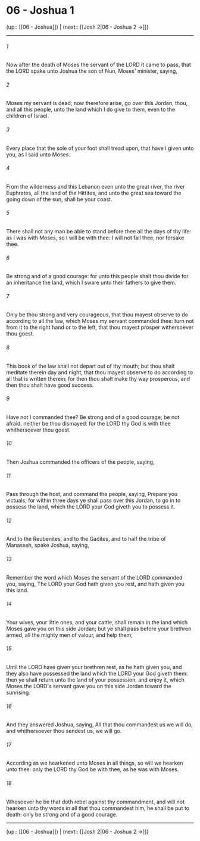 # 06 - Joshua 1

(up:: [[06 - Joshua]]) | (next:: [[Josh 2|06 - Joshua 2 →]])

***


###### 1 
Now after the death of Moses the servant of the LORD it came to pass, that the LORD spake unto Joshua the son of Nun, Moses' minister, saying, 

###### 2 
Moses my servant is dead; now therefore arise, go over this Jordan, thou, and all this people, unto the land which I do give to them, even to the children of Israel. 

###### 3 
Every place that the sole of your foot shall tread upon, that have I given unto you, as I said unto Moses. 

###### 4 
From the wilderness and this Lebanon even unto the great river, the river Euphrates, all the land of the Hittites, and unto the great sea toward the going down of the sun, shall be your coast. 

###### 5 
There shall not any man be able to stand before thee all the days of thy life: as I was with Moses, so I will be with thee: I will not fail thee, nor forsake thee. 

###### 6 
Be strong and of a good courage: for unto this people shalt thou divide for an inheritance the land, which I sware unto their fathers to give them. 

###### 7 
Only be thou strong and very courageous, that thou mayest observe to do according to all the law, which Moses my servant commanded thee: turn not from it to the right hand or to the left, that thou mayest prosper withersoever thou goest. 

###### 8 
This book of the law shall not depart out of thy mouth; but thou shalt meditate therein day and night, that thou mayest observe to do according to all that is written therein: for then thou shalt make thy way prosperous, and then thou shalt have good success. 

###### 9 
Have not I commanded thee? Be strong and of a good courage; be not afraid, neither be thou dismayed: for the LORD thy God is with thee whithersoever thou goest. 

###### 10 
Then Joshua commanded the officers of the people, saying, 

###### 11 
Pass through the host, and command the people, saying, Prepare you victuals; for within three days ye shall pass over this Jordan, to go in to possess the land, which the LORD your God giveth you to possess it. 

###### 12 
And to the Reubenites, and to the Gadites, and to half the tribe of Manasseh, spake Joshua, saying, 

###### 13 
Remember the word which Moses the servant of the LORD commanded you, saying, The LORD your God hath given you rest, and hath given you this land. 

###### 14 
Your wives, your little ones, and your cattle, shall remain in the land which Moses gave you on this side Jordan; but ye shall pass before your brethren armed, all the mighty men of valour, and help them; 

###### 15 
Until the LORD have given your brethren rest, as he hath given you, and they also have possessed the land which the LORD your God giveth them: then ye shall return unto the land of your possession, and enjoy it, which Moses the LORD's servant gave you on this side Jordan toward the sunrising. 

###### 16 
And they answered Joshua, saying, All that thou commandest us we will do, and whithersoever thou sendest us, we will go. 

###### 17 
According as we hearkened unto Moses in all things, so will we hearken unto thee: only the LORD thy God be with thee, as he was with Moses. 

###### 18 
Whosoever he be that doth rebel against thy commandment, and will not hearken unto thy words in all that thou commandest him, he shall be put to death: only be strong and of a good courage.

***

(up:: [[06 - Joshua]]) | (next:: [[Josh 2|06 - Joshua 2 →]])

